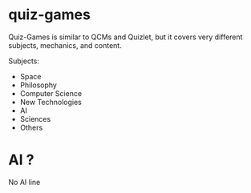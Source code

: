 # quiz-games
Quiz-Games is similar to QCMs and Quizlet, but it covers very different subjects, mechanics, and content.

Subjects:
- Space  
- Philosophy  
- Computer Science  
- New Technologies  
- AI  
- Sciences  
- Others

# AI ?
No AI line
